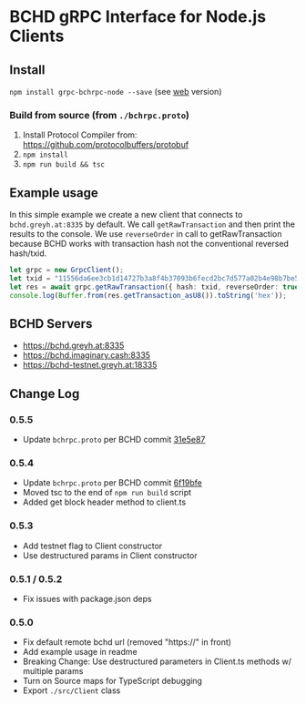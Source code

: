 # BCHD gRPC Interface for Node.js Clients


## Install
`npm install grpc-bchrpc-node --save` (see [web](https://github.com/jcramer/grpc-bchrpc-web) version)


### Build from source (from `./bchrpc.proto`)
1. Install Protocol Compiler from: https://github.com/protocolbuffers/protobuf
2. `npm install`
3. `npm run build && tsc`


## Example usage

In this simple example we create a new client that connects to `bchd.greyh.at:8335` by default.  We call `getRawTransaction` and then print the results to the console.  We use `reverseOrder` in call to getRawTransaction because BCHD works with transaction hash not the conventional reversed hash/txid.

```ts
let grpc = new GrpcClient();
let txid = "11556da6ee3cb1d14727b3a8f4b37093b6fecd2bc7d577a02b4e98b7be58a7e8";
let res = await grpc.getRawTransaction({ hash: txid, reverseOrder: true });
console.log(Buffer.from(res.getTransaction_asU8()).toString('hex'));
```

## BCHD Servers
* https://bchd.greyh.at:8335
* https://bchd.imaginary.cash:8335
* https://bchd-testnet.greyh.at:18335


## Change Log

### 0.5.5
- Update `bchrpc.proto` per BCHD commit [31e5e87](https://github.com/gcash/bchd/blob/master/bchrpc/bchrpc.proto)

### 0.5.4
- Update `bchrpc.proto` per BCHD commit [6f19bfe](https://github.com/gcash/bchd/blob/master/bchrpc/bchrpc.proto)
- Moved tsc to the end of `npm run build` script
- Added get block header method to client.ts

### 0.5.3
- Add testnet flag to Client constructor
- Use destructured params in Client constructor

### 0.5.1 / 0.5.2
- Fix issues with package.json deps

### 0.5.0
- Fix default remote bchd url (removed "https://" in front)
- Add example usage in readme
- Breaking Change: Use destructured parameters in Client.ts methods w/ multiple params
- Turn on Source maps for TypeScript debugging
- Export `./src/Client` class